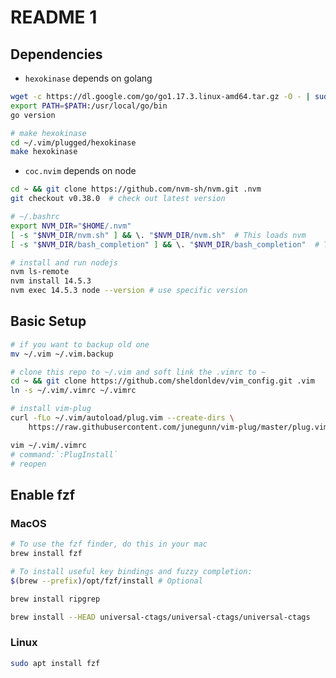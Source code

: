 # README                                                                                                                                                                                                                                                                              1
## Dependencies

- `hexokinase` depends on golang

```bash
wget -c https://dl.google.com/go/go1.17.3.linux-amd64.tar.gz -O - | sudo tar -xz -C /usr/local
export PATH=$PATH:/usr/local/go/bin
go version

# make hexokinase
cd ~/.vim/plugged/hexokinase
make hexokinase
```

- `coc.nvim` depends on node

```bash
cd ~ && git clone https://github.com/nvm-sh/nvm.git .nvm
git checkout v0.38.0  # check out latest version

# ~/.bashrc
export NVM_DIR="$HOME/.nvm"
[ -s "$NVM_DIR/nvm.sh" ] && \. "$NVM_DIR/nvm.sh"  # This loads nvm
[ -s "$NVM_DIR/bash_completion" ] && \. "$NVM_DIR/bash_completion"  # This loads nvm bash_completion

# install and run nodejs
nvm ls-remote
nvm install 14.5.3
nvm exec 14.5.3 node --version # use specific version
```

## Basic Setup

```bash
# if you want to backup old one
mv ~/.vim ~/.vim.backup

# clone this repo to ~/.vim and soft link the .vimrc to ~
cd ~ && git clone https://github.com/sheldonldev/vim_config.git .vim
ln -s ~/.vim/.vimrc ~/.vimrc

# install vim-plug
curl -fLo ~/.vim/autoload/plug.vim --create-dirs \
    https://raw.githubusercontent.com/junegunn/vim-plug/master/plug.vim

vim ~/.vim/.vimrc
# command:`:PlugInstall`
# reopen
```

## Enable fzf

### MacOS

```bash
# To use the fzf finder, do this in your mac
brew install fzf

# To install useful key bindings and fuzzy completion:
$(brew --prefix)/opt/fzf/install # Optional

brew install ripgrep

brew install --HEAD universal-ctags/universal-ctags/universal-ctags
```

### Linux

```bash
sudo apt install fzf
```
